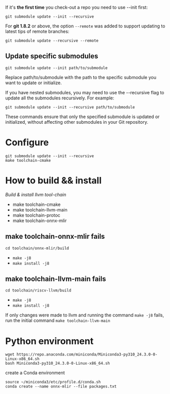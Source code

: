 If it's **the first time** you check-out a repo you need to use --init first:  
```
git submodule update --init --recursive  
```  
For **git 1.8.2** or above, the option ```--remote``` was added to support updating to latest tips of remote branches:
```
git submodule update --recursive --remote
```
## Update specific submodules
```
git submodule update --init path/to/submodule
```
Replace path/to/submodule with the path to the specific submodule you want to update or initialize.

If you have nested submodules, you may need to use the --recursive flag to update all the submodules recursively. For example:
```
git submodule update --init --recursive path/to/submodule
```
These commands ensure that only the specified submodule is updated or initialized, without affecting other submodules in your Git repository.  
# Configure 

```
git submodule update --init --recursive
make toolchain-cmake
```

# How to build && install 
*Build & install llvm tool-chain*  
- make toolchain-cmake
- make toolchain-llvm-main
- make  toolchain-protoc 
- make toolchain-onnx-mlir
 
## make toolchain-onnx-mlir fails  
`cd toolchain/onnx-mlir/build`  
- `make -j8`  
- `make install -j8`  

## make toolchain-llvm-main fails  
`cd toolchain/riscv-llvm/build`
- `make -j8` 
- `make install -j8` 

If only changes were made to llvm and running the command `make -j8` fails, run the initial command `make toolchain-llvm-main`

# Python environment

```
wget https://repo.anaconda.com/miniconda/Miniconda3-py310_24.3.0-0-Linux-x86_64.sh
bash Miniconda3-py310_24.3.0-0-Linux-x86_64.sh 
```
create a Conda environment  
```
source ~/miniconda3/etc/profile.d/conda.sh
conda create --name onnx-mlir --file packages.txt
```
